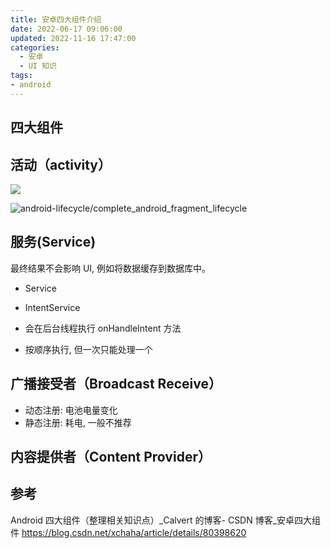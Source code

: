 ```yaml
---
title: 安卓四大组件介绍
date: 2022-06-17 09:06:00
updated: 2022-11-16 17:47:00
categories:
  - 安卓
  - UI 知识
tags:
- android
---
```


## 四大组件

## 活动（activity）

![](https://upload-images.jianshu.io/upload_images/1662509-226fdcd24bbf69ef.png?imageMogr2/auto-orient/strip%7CimageView2/2/w/1240)

![android-lifecycle/complete_android_fragment_lifecycle](http://upload-images.jianshu.io/upload_images/1662509-eafeffb5bdd1b519.png?imageMogr2/auto-orient/strip%7CimageView2/2/w/1240)

## 服务(Service)

最终结果不会影响 UI, 例如将数据缓存到数据库中。

* Service

* IntentService
* 会在后台线程执行 onHandleIntent 方法
* 按顺序执行, 但一次只能处理一个

## 广播接受者（Broadcast Receive）

* 动态注册: 电池电量变化
* 静态注册: 耗电, 一般不推荐

## 内容提供者（Content Provider）

## 参考

Android 四大组件（整理相关知识点）_Calvert 的博客- CSDN 博客_安卓四大组件 <https://blog.csdn.net/xchaha/article/details/80398620>
